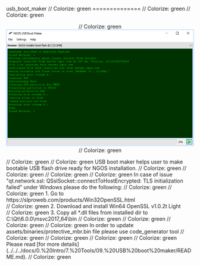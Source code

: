 usb_boot_maker                                                                                                                                                                                           // Colorize: green
==============                                                                                                                                                                                           // Colorize: green
                                                                                                                                                                                                         // Colorize: green
<p align="center">                                                                                                                                                                                       // Colorize: green
    <img src="https://github.com/Gris87/ngos/blob/master/tools/qt/usb_boot_maker/Screenshot.png?raw=true" alt="Screenshot"/>                                                                             // Colorize: green
</p>                                                                                                                                                                                                     // Colorize: green
                                                                                                                                                                                                         // Colorize: green
USB boot maker helps user to make bootable USB flash drive ready for NGOS installation.                                                                                                                  // Colorize: green
                                                                                                                                                                                                         // Colorize: green
                                                                                                                                                                                                         // Colorize: green
                                                                                                                                                                                                         // Colorize: green
In case of issue "qt.network.ssl: QSslSocket::connectToHostEncrypted: TLS initialization failed" under Windows please do the following:                                                                  // Colorize: green
                                                                                                                                                                                                         // Colorize: green
1. Go to https://slproweb.com/products/Win32OpenSSL.html<br/>                                                                                                                                            // Colorize: green
2. Download and install Win64 OpenSSL v1.0.2t Light<br/>                                                                                                                                                 // Colorize: green
3. Copy all *.dll files from installed dir to C:\Qt\6.0.0\msvc2017_64\bin                                                                                                                                // Colorize: green
                                                                                                                                                                                                         // Colorize: green
                                                                                                                                                                                                         // Colorize: green
                                                                                                                                                                                                         // Colorize: green
In order to update assets/binaries/protective_mbr.bin file please use code_generator tool                                                                                                                // Colorize: green
                                                                                                                                                                                                         // Colorize: green
                                                                                                                                                                                                         // Colorize: green
                                                                                                                                                                                                         // Colorize: green
Please read [for more details](../../../docs/0.%20Intro/7.%20Tools/09.%20USB%20boot%20maker/README.md).                                                                                                  // Colorize: green
